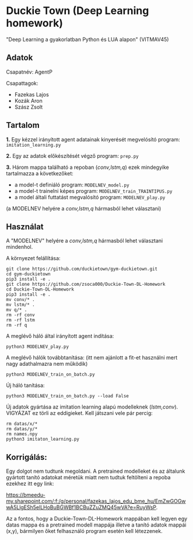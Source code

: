 # Duckie Town (Deep Learning homework)

"Deep Learning a gyakorlatban Python és LUA alapon" (VITMAV45)

## Adatok

Csapatnév: AgentP

Csapattagok: 
- Fazekas Lajos
- Kozák Aron
- Szász Zsolt

## Tartalom

**1.** Egy kézzel irányított agent adatainak kinyerését megvelósító program: ```imitation_learning.py``` 

**2.** Egy az adatok előkészítését végző program: ```prep.py```

**3.** Három mappa található a repoban (_conv,lstm,q_) ezek mindegyike tartalmazza a következőket:

- a model-t definiáló program:   ```MODELNEV_model.py```
- a model-t trainelni képes program:   ```MODELNEV_train_TRAINTIPUS.py```
- a model általi futtatást megvalósító program:   ```MODELNEV_play.py```

(a MODELNEV helyére a _conv,lstm,q_ hármasból lehet választani)

## Használat

A "MODELNEV" helyére a _conv,lstm,q_ hármasból lehet választani mindenhol.

A környezet felállítása:
```
git clone https://github.com/duckietown/gym-duckietown.git
cd gym-duckietown
pip3 install -e .
git clone https://github.com/zsoca000/Duckie-Town-DL-Homework
cd Duckie-Town-DL-Homework
pip3 install -e .
mv conv/* .
mv lstm/* .
mv q/* .
rm -rf conv
rm -rf lstm
rm -rf q
```

A meglévő háló által irányított agent indítása:
```
python3 MODELNEV_play.py
```


A meglévő hálók továbbtanítása:
(itt nem ajánlott a fit-et használni mert nagy adathalmazra nem működik)
```
python3 MODELNEV_train_on_batch.py
```



Új háló tanítása:
```
python3 MODELNEV_train_on_batch.py --load False
```

Új adatok gyártása az imitation learning alapú modelleknek (_lstm,conv_).
VIGYÁZAT ez törli az eddigieket. Kell játszani vele pár percig:
```
rm datas/x/*
rm datas/y/*
rm names.npy
python3 imitaton_learning.py
```


## Korrigálás:

Egy dolgot nem tudtunk megoldani. A pretrained modelleket és az általunk gyártott tanító adatokat méretük miatt nem tudtuk feltölteni a repoba ezekhez itt egy link:

https://bmeedu-my.sharepoint.com/:f:/g/personal/fazekas_lajos_edu_bme_hu/EmZwGOGwwA5LlgESh5elLHoBuBGWBf1BCBuZZuZMQ45wVA?e=RuyWsP. 

Az a fontos, hogy a Duckie-Town-DL-Homework mappában kell legyen egy datas mappa és a pretrained modell mappája illetve a tanító adatok mappái (x,y), bármilyen őket felhasználó program esetén kell létezzenek.

